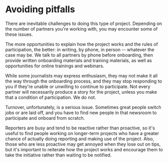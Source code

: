 # Avoiding pitfalls

There are inevitable challenges to doing this type of project. Depending on the number of partners you're working with, you may encounter some of these issues.

The more opportunities to explain how the project works and the rules of participation, the better: in writing, by phone, in person -- whatever the case may be. We talk to all partners by phone before onboarding, then provide written onboarding materials and training materials, as well as opportunities for online trainings and webinars.

While some journalists may express enthusiasm, they may not make it all the way through the onboarding process, and they may stop responding to you if they're unable or unwilling to continue to participate. Not every partner will necessarily produce a story for the project, unless you make that a condition of participation. We do not.

Turnover, unfortunately, is a serious issue. Sometimes great people switch jobs or are laid off, and you have to find new people in that newsroom to participate and onboard from scratch.

Reporters are busy and tend to be reactive rather than proactive, so it's useful to find people working on longer-term projects who have a greater chance of actually doing reporting and making use of the project. Also, those who are less proactive may get annoyed when they lose out on tips, but it's important to reiterate how the project works and encourage them to take the initiative rather than waiting to be notified.

